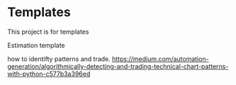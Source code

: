 # Templates
This project is for templates
 
 Estimation template
 
 
 how to identifty patterns and trade.
 https://medium.com/automation-generation/algorithmically-detecting-and-trading-technical-chart-patterns-with-python-c577b3a396ed
